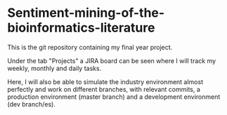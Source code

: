 # Sentiment-mining-of-the-bioinformatics-literature

This is the git repository containing my final year project.

Under the tab "Projects" a JIRA board can be seen where I will track my weekly, monthly and daily tasks.

Here, I will also be able to simulate the industry environment almost perfectly and work on different branches, with relevant commits, a production environment (master branch) and a development environment (dev branch/es).


